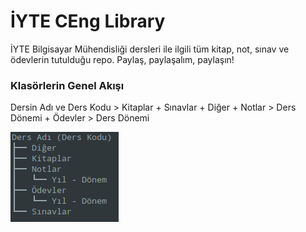 # İYTE CEng Library

İYTE Bilgisayar Mühendisliği dersleri ile ilgili tüm kitap, not, sınav ve ödevlerin tutulduğu repo. Paylaş, paylaşalım, paylaşın!

### Klasörlerin Genel Akışı

Dersin Adı ve Ders Kodu > Kitaplar + Sınavlar + Diğer + Notlar > Ders Dönemi + Ödevler > Ders Dönemi 

![Örnek Dersin Dosya Ağacı](ders_dosya_agaci.png)
